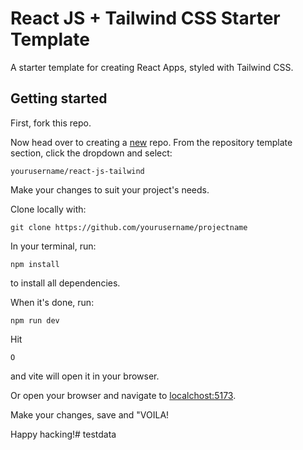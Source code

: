 # React JS + Tailwind CSS Starter Template

A starter template for creating React Apps, styled with Tailwind CSS.

## Getting started


First, fork this repo.

Now head over to creating a <a href="github.com/new">new</a> repo. From the repository template section, click the dropdown and select:

```
yourusername/react-js-tailwind
```

Make your changes to suit your project's needs. 

Clone locally with:

```
git clone https://github.com/yourusername/projectname
```

In your terminal, run:

```
npm install
```

to install all dependencies.

When it's done, run:

```
npm run dev
```

Hit

```
O
````

and vite will open it in your browser.

Or open your browser and navigate to <a href="localhost:5173">localchost:5173</a>.

Make your changes, save and "VOILA!

Happy hacking!# testdata
